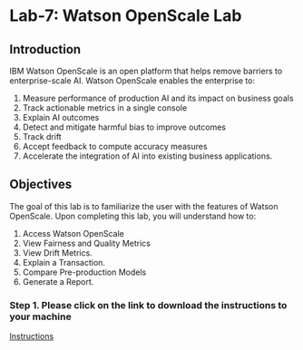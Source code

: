 # Lab-7: Watson OpenScale Lab

## Introduction
IBM Watson OpenScale is an open platform that helps remove barriers to enterprise-scale AI. Watson OpenScale enables the enterprise to: 

1. Measure performance of production AI and its impact on business goals <br>
1. Track actionable metrics in a single console <br>
1. Explain AI outcomes <br>
1. Detect and mitigate harmful bias to improve outcomes <br>
1. Track drift <br>
1. Accept feedback to compute accuracy measures <br>
1. Accelerate the integration of AI into existing business applications. <br>

## Objectives   
The goal of this lab is to familiarize the user with the features of Watson OpenScale. Upon completing this lab, you will understand how to:     

1.	Access Watson OpenScale
1.	View Fairness and Quality Metrics 
1.	View Drift Metrics.
1.	Explain a Transaction. 
1.	Compare Pre-production Models
1.  Generate a Report. 

### Step 1. Please click on the link to download the instructions to your machine

[Instructions](https://github.com/bleonardb3/DS_POT_05-20-2021/raw/main/Lab-7/Watson%20OpenScale%20v05-20-2021.pdf)

